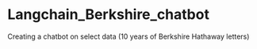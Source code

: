 # Langchain_Berkshire_chatbot
Creating a chatbot on select data (10 years of Berkshire Hathaway letters)
